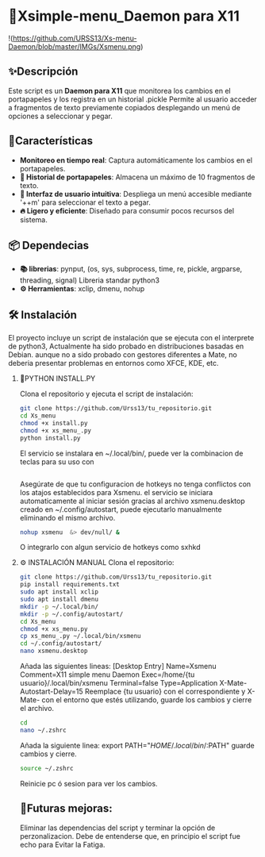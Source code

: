 # 🚀Xsimple-menu_Daemon para X11
!(https://github.com/URSS13/Xs-menu-Daemon/blob/master/IMGs/Xsmenu.png)
## ✨Descripción

Este script es un **Daemon para X11** que monitorea los cambios en el portapapeles y los registra en un historial .pickle Permite al usuario acceder a fragmentos de texto previamente copiados desplegando un menú de opciones a seleccionar y pegar.

## 🎨Características

- **Monitoreo en tiempo real**: Captura automáticamente los cambios en el portapapeles.
- **🌈 Historial de portapapeles**: Almacena un máximo de 10 fragmentos de texto.
- **🎯 Interfaz de usuario intuitiva**: Despliega un menú accesible mediante '<Ctrl>+<Alt>+m' para seleccionar el texto a pegar.
- **🔥 Ligero y eficiente**: Diseñado para consumir pocos recursos del sistema.

## 📦 Dependecias
- **📚 librerias**:
						pynput, (os, sys, subprocess, time, re, pickle, argparse, threading, signal) Libreria standar python3
- **⚙️ Herramientas**:
						xclip, dmenu, nohup

## 🛠️ Instalación

El proyecto incluye un script de instalación que se ejecuta con el interprete de python3, Actualmente ha sido probado en distribuciones basadas en Debian. aunque no a sido probado con gestores diferentes a Mate, no deberia presentar problemas en entornos como XFCE, KDE, etc. 

1. 🐍PYTHON INSTALL.PY

   Clona el repositorio y ejecuta el script de instalación:
   ```bash ó zsh
   git clone https://github.com/Urss13/tu_repositorio.git
   cd Xs_menu
   chmod +x install.py
   chmod +x xs_menu_.py
   python install.py
   ```
   El servicio se instalara en ~/.local/bin/, puede ver la combinacion de teclas para su uso con 
   ```xsmenu -h ó --help
   ```
   Asegúrate de que tu configuracion de hotkeys no tenga conflictos con los atajos establecidos para Xsmenu.
   el servicio se iniciara automaticamente al iniciar sesión gracias al archivo xsmenu.desktop creado en
   ~/.config/autostart, puede ejecutarlo manualmente eliminando el mismo archivo.
   ```bash ó zsh
   nohup xsmenu  &> dev/null/ &
   ```
   O integrarlo con algun servicio de hotkeys como sxhkd

2. ⚙️ INSTALACIÓN MANUAL
   Clona el repositorio:

   ```bash ó zsh
   git clone https://github.com/Urss13/tu_repositorio.git
   pip install requirements.txt
   sudo apt install xclip
   sudo apt install dmenu
   mkdir -p ~/.local/bin/
   mkdir -p ~/.config/autostart/
   cd Xs_menu
   chmod +x xs_menu.py
   cp xs_menu_.py ~/.local/bin/xsmenu
   cd ~/.config/autostart/
   nano xsmenu.desktop
   ```
   Añada las siguientes lineas:
   [Desktop Entry]
   Name=Xsmenu
   Comment=X11 simple menu Daemon
   Exec=/home/{tu usuario}/.local/bin/xsmenu
   Terminal=false
   Type=Application
   X-Mate-Autostart-Delay=15
   Reemplace {tu usuario} con el correspondiente y X-Mate- con el entorno que estés utilizando,
   guarde los cambios y cierre el archivo.
   ```bash ó zsh
   cd
   nano ~/.zshrc
   ```
   Añada la siguiente linea:
   export PATH="$HOME/.local/bin/:$PATH"
   guarde cambios y cierre.
   ```bash ó zsh
   source ~/.zshrc
   ```
   Reinicie pc ó sesion para ver los cambios.
   ## 🚀Futuras mejoras:
   Eliminar las dependencias del script y terminar la opción de perzonalizacion.
   Debe de entenderse que, en principio el script fue echo para Evitar la Fatiga.
